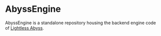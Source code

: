 # AbyssEngine
AbyssEngine is a standalone repository housing the backend engine code of [Lightless Abyss](https://github.com/Danon5/LightlessAbyss).
